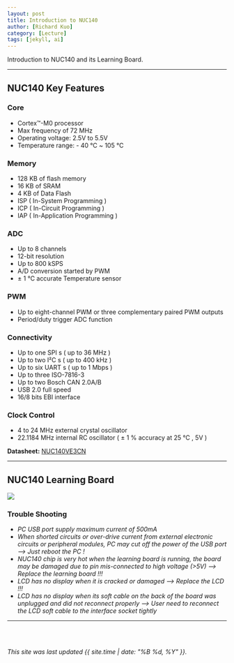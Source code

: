 ```yaml
---
layout: post
title: Introduction to NUC140
author: [Richard Kuo]
category: [Lecture]
tags: [jekyll, ai]
---
```


Introduction to NUC140 and its Learning Board.

---
## NUC140 Key Features
### Core
* Cortex™-M0 processor
* Max frequency of 72 MHz
* Operating voltage: 2.5V to 5.5V
* Temperature range: - 40 ℃ ~ 105 ℃

### Memory
* 128 KB of flash memory
* 16 KB of SRAM  
* 4 KB of Data Flash
* ISP ( In-System Programming )
* ICP ( In-Circuit Programming )
* IAP ( In-Application Programming )

### ADC
* Up to 8 channels
* 12-bit resolution
* Up to 800 kSPS
* A/D conversion started by PWM
* ± 1 ℃ accurate Temperature sensor

### PWM
* Up to eight-channel PWM or three complementary paired PWM outputs
* Period/duty trigger ADC function

### Connectivity
* Up to one SPI s ( up to 36 MHz )
* Up to two I²C s ( up to 400 kHz )
* Up to six UART s ( up to 1 Mbps )
* Up to three  ISO-7816-3
* Up to two  Bosch CAN 2.0A/B
* USB 2.0 full speed
* 16/8 bits EBI interface

### Clock Control
* 4 to 24 MHz external crystal oscillator
* 22.1184 MHz internal RC oscillator ( ± 1 % accuracy at 25 ℃ , 5V )

**Datasheet:** [NUC140VE3CN](https://www.nuvoton.com/export/resource-files/DA00-NUC140ENF1.pdf)
 	
--- 
## NUC140 Learning Board
![](https://direct.nuvoton.com/img/cms/NL-NUC140V.jpg)

### Trouble Shooting
* *PC USB port supply maximum current of 500mA*
* *When shorted circuits or over-drive current from external electronic circuits or peripheral modules, PC may cut off the power of the USB port --> Just reboot the PC !*
* *NUC140 chip is very hot when the learning board is running, the board may be damaged due to pin mis-connected to high voltage (>5V) --> Replace the learning board !!!*
* *LCD has no display when it is cracked or damaged --> Replace the LCD !!!*
* *LCD has no display when its soft cable on the back of the board was unplugged and did not reconnect properly --> User need to reconnect the LCD soft cable to the interface socket tightly*

---


<br>
<br>

*This site was last updated {{ site.time | date: "%B %d, %Y" }}.*


